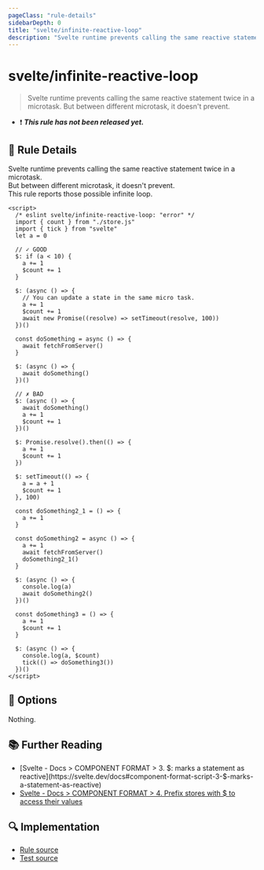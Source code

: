 ```yaml
---
pageClass: "rule-details"
sidebarDepth: 0
title: "svelte/infinite-reactive-loop"
description: "Svelte runtime prevents calling the same reactive statement twice in a microtask. But between different microtask, it doesn't prevent."
---
```


# svelte/infinite-reactive-loop

> Svelte runtime prevents calling the same reactive statement twice in a microtask. But between different microtask, it doesn't prevent.

- :exclamation: <badge text="This rule has not been released yet." vertical="middle" type="error"> **_This rule has not been released yet._** </badge>

## :book: Rule Details

Svelte runtime prevents calling the same reactive statement twice in a microtask.<br/>
But between different microtask, it doesn't prevent.<br/>
This rule reports those possible infinite loop.

<ESLintCodeBlock>

<!--eslint-skip-->

```svelte
<script>
  /* eslint svelte/infinite-reactive-loop: "error" */
  import { count } from "./store.js"
  import { tick } from "svelte"
  let a = 0

  // ✓ GOOD
  $: if (a < 10) {
    a += 1
    $count += 1
  }

  $: (async () => {
    // You can update a state in the same micro task.
    a += 1
    $count += 1
    await new Promise((resolve) => setTimeout(resolve, 100))
  })()

  const doSomething = async () => {
    await fetchFromServer()
  }

  $: (async () => {
    await doSomething()
  })()

  // ✗ BAD
  $: (async () => {
    await doSomething()
    a += 1
    $count += 1
  })()

  $: Promise.resolve().then(() => {
    a += 1
    $count += 1
  })

  $: setTimeout(() => {
    a = a + 1
    $count += 1
  }, 100)

  const doSomething2_1 = () => {
    a += 1
  }

  const doSomething2 = async () => {
    a += 1
    await fetchFromServer()
    doSomething2_1()
  }

  $: (async () => {
    console.log(a)
    await doSomething2()
  })()

  const doSomething3 = () => {
    a += 1
    $count += 1
  }

  $: (async () => {
    console.log(a, $count)
    tick(() => doSomething3())
  })()
</script>
```

</ESLintCodeBlock>

## :wrench: Options

Nothing.

## :books: Further Reading

- [Svelte - Docs > COMPONENT FORMAT > 3. $: marks a statement as reactive](https://svelte.dev/docs#component-format-script-3-$-marks-a-statement-as-reactive)
- [Svelte - Docs > COMPONENT FORMAT > 4. Prefix stores with $ to access their values](https://svelte.dev/docs#component-format-script-4-prefix-stores-with-$-to-access-their-values)

## :mag: Implementation

- [Rule source](https://github.com/ota-meshi/eslint-plugin-svelte/blob/main/src/rules/infinite-reactive-loop.ts)
- [Test source](https://github.com/ota-meshi/eslint-plugin-svelte/blob/main/tests/src/rules/infinite-reactive-loop.ts)
